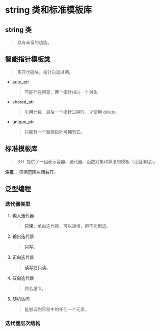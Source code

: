 # string 类和标准模板库

## string 类

> 具有丰富的功能。

## 智能指针模板类

> 离开代码块，指针自动过期。

- auto_ptr

    > 可能存在问题，两个指针指向一个对象。

- shared_ptr

    > 引用计数，最后一个指针过期时，才使用 delete。

- unique_ptr

    > 只能有一个智能指针可拥有它。

## 标准模板库

> STL 提供了一组表示容器、迭代器、函数对象和算法的模板（泛型编程）。

**注意：** 区间范围左闭右开。

## 泛型编程

### 迭代器类型

1. 输入迭代器

    > **只读**，单向迭代器，可以递增，但不能倒退。

2. 输出迭代器

    > **只写**。

3. 正向迭代器

    > **读写**或**只读**。

4. 双向迭代器

    > 顾名思义。

5. 随机访问

    > 能够调到容器中的任何一个元素。

### 迭代器层次结构
